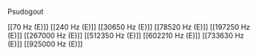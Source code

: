 Psudogout

[[70 Hz (E)]]
[[240 Hz (E)]]
[[30650 Hz (E)]]
[[78520 Hz (E)]]
[[197250 Hz (E)]]
[[267000 Hz (E)]]
[[512350 Hz (E)]]
[[602210 Hz (E)]]
[[733630 Hz (E)]]
[[925000 Hz (E)]]